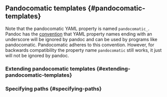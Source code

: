 ## Pandocomatic templates {#pandocomatic-templates}

Note that the pandocomatic YAML property is named `pandocomatic_`. Pandoc has
the [convention](http://pandoc.org/MANUAL.html#metadata-blocks) that YAML
property names ending with an underscore will be ignored by pandoc and can be
used by programs like pandocomatic. Pandocomatic adheres to this convention.
However, for backwards compatibility the property name `pandocomatic` still
works, it just will not be ignored by pandoc.


### Extending pandocomatic templates {#extending-pandocomatic-templates}

### Specifying paths {#specifying-paths}
